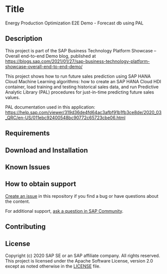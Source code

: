 # Title

Energy Production Optimization E2E Demo - Forecast db using PAL

## Description

This project is part of the SAP Business Technology Platform Showcase – Overall end-to-end Demo blog, published at https://blogs.sap.com/2021/01/27/sap-business-technology-platform-showcase-overall-end-to-end-demo/

This project shows how to run future sales prediction using SAP HANA Cloud Machine Learning algorithms: how to create an SAP HANA Cloud HDI container, load training and testing historical sales data, and run Predictive Analytic Library (PAL) procedures for just-in-time predicting future sales values.

PAL documentation used in this application: https://help.sap.com/viewer/319d36de4fd64ac3afbf91b1fb3ce8de/2020_03_QRC/en-US/011ebc92400548bc90772c65723cbe06.html

## Requirements

## Download and Installation

## Known Issues

## How to obtain support

[Create an issue](https://github.com/SAP-samples/<repository-name>/issues) in this repository if you find a bug or have questions about the content.
 
For additional support, [ask a question in SAP Community](https://answers.sap.com/questions/ask.html).

## Contributing

## License
Copyright (c) 2020 SAP SE or an SAP affiliate company. All rights reserved. This project is licensed under the Apache Software License, version 2.0 except as noted otherwise in the [LICENSE](LICENSES/Apache-2.0.txt) file.